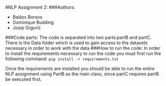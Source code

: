 #NLP Assignment 2:
###Authors: 
- Balázs Borsos
- Dominique Budding 
- Josip Grgurić

###Code parts:
 The code is separated into two parts:partB and partC.
 There is the Data folder which is used to gain access to the datasets necessary in order to work with the data
###How to run the code:
 In order to install the requirements necessary to run the code you must first run the following command:
 ```pip install -r requirements.txt```
 
 Once the requirements are installed you should be able to run the entire NLP assignment using PartB as the main class, since partC requires partB be executed first.
 